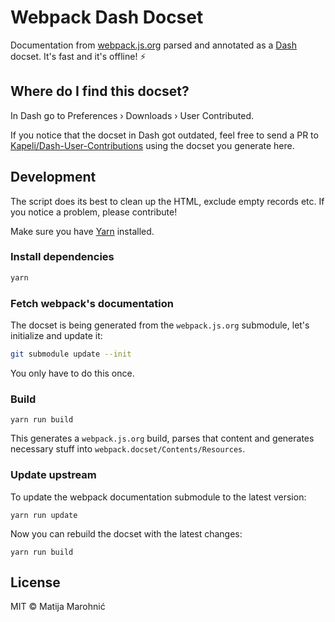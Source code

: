 # Webpack Dash Docset

Documentation from [webpack.js.org](https://webpack.js.org/) parsed and annotated as a [Dash](https://kapeli.com/dash) docset. It's fast and it's offline! :zap:

## Where do I find this docset?

In Dash go to Preferences › Downloads › User Contributed.

If you notice that the docset in Dash got outdated, feel free to send a PR to [Kapeli/Dash-User-Contributions](https://github.com/Kapeli/Dash-User-Contributions) using the docset you generate here.

## Development

The script does its best to clean up the HTML, exclude empty records etc. If you notice a problem, please contribute!

Make sure you have [Yarn](http://yarnpkg.com/) installed.

### Install dependencies

```sh
yarn
```

### Fetch webpack's documentation

The docset is being generated from the `webpack.js.org` submodule, let's initialize and update it:

```sh
git submodule update --init
```

You only have to do this once.

### Build

```
yarn run build
```

This generates a `webpack.js.org` build, parses that content and generates necessary stuff into `webpack.docset/Contents/Resources`.

### Update upstream

To update the webpack documentation submodule to the latest version:

```
yarn run update
```

Now you can rebuild the docset with the latest changes:

```
yarn run build
```

## License

MIT © Matija Marohnić

